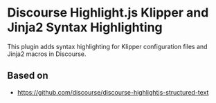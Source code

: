 # Discourse Highlight.js Klipper and Jinja2 Syntax Highlighting

This plugin adds syntax highlighting for Klipper configuration files and Jinja2 macros in Discourse.

## Based on

- https://github.com/discourse/discourse-highlightjs-structured-text
